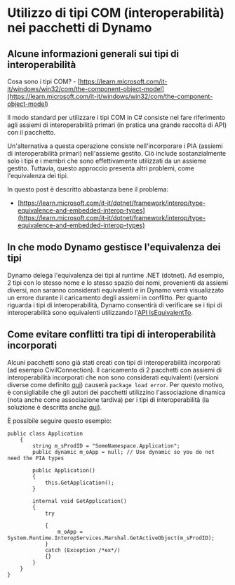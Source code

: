 # Utilizzo di tipi COM (interoperabilità) nei pacchetti di Dynamo

## Alcune informazioni generali sui tipi di interoperabilità

Cosa sono i tipi COM? - [https://learn.microsoft.com/it-it/windows/win32/com/the-component-object-model](https://learn.microsoft.com/it-it/windows/win32/com/the-component-object-model)

Il modo standard per utilizzare i tipi COM in C# consiste nel fare riferimento agli assiemi di interoperabilità primari (in pratica una grande raccolta di API) con il pacchetto.

Un'alternativa a questa operazione consiste nell'incorporare i PIA (assiemi di interoperabilità primari) nell'assieme gestito. Ciò include sostanzialmente solo i tipi e i membri che sono effettivamente utilizzati da un assieme gestito. Tuttavia, questo approccio presenta altri problemi, come l'equivalenza dei tipi.

In questo post è descritto abbastanza bene il problema:

* [https://learn.microsoft.com/it-it/dotnet/framework/interop/type-equivalence-and-embedded-interop-types](https://learn.microsoft.com/it-it/dotnet/framework/interop/type-equivalence-and-embedded-interop-types)

## In che modo Dynamo gestisce l'equivalenza dei tipi

Dynamo delega l'equivalenza dei tipi al runtime .NET (dotnet). Ad esempio, 2 tipi con lo stesso nome e lo stesso spazio dei nomi, provenienti da assiemi diversi, non saranno considerati equivalenti e in Dynamo verrà visualizzato un errore durante il caricamento degli assiemi in conflitto. Per quanto riguarda i tipi di interoperabilità, Dynamo consentirà di verificare se i tipi di interoperabilità sono equivalenti utilizzando l'[API IsEquivalentTo](https://learn.microsoft.com/it-it/dotnet/api/system.type.isequivalentto).

## Come evitare conflitti tra tipi di interoperabilità incorporati

Alcuni pacchetti sono già stati creati con tipi di interoperabilità incorporati (ad esempio CivilConnection). Il caricamento di 2 pacchetti con assiemi di interoperabilità incorporati che non sono considerati equivalenti (versioni diverse come definito [qui](https://learn.microsoft.com/it-it/dotnet/framework/interop/type-equivalence-and-embedded-interop-types)) causerà `package load error`. Per questo motivo, è consigliabile che gli autori dei pacchetti utilizzino l'associazione dinamica (nota anche come associazione tardiva) per i tipi di interoperabilità (la soluzione è descritta anche [qui](https://blogs.iis.net/samng/the-pain-of-deploying-primary-interop-assemblies)).

È possibile seguire questo esempio:

```
public class Application
    {
        string m_sProdID = "SomeNamespace.Application";
        public dynamic m_oApp = null; // Use dynamic so you do not need the PIA types

        public Application()
        {
            this.GetApplication();
        }

        internal void GetApplication()
        {
            try

            {
                m_oApp = System.Runtime.InteropServices.Marshal.GetActiveObject(m_sProdID);
            }
            catch (Exception /*ex*/)
            {}
        }
    }
}
```

